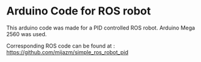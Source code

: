 # Arduino Code for ROS robot

This arduino code was made for a PID controlled ROS robot.
Arduino Mega 2560 was used.

Corresponding ROS code can be found at : https://github.com/mijazm/simple_ros_robot_pid